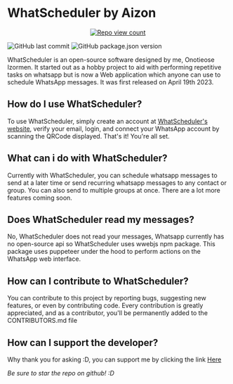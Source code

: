 # WhatScheduler by **Aizon**

<p align="center">	
  <a href="https://visitor-badge.glitch.me/badge?page_id=DreadedHippy.whatScheduler_server"> <img alt="Repo view count" src="https://visitor-badge.glitch.me/badge?page_id=DreadedHippy.whatScheduler_server"></a>
</p>

![GitHub last commit](https://img.shields.io/github/last-commit/DreadedHippy/whatScheduler_server?color=%23ffbb00&logo=Github&logoColor=%23ff&style=for-the-badge)
![GitHub package.json version](https://img.shields.io/github/package-json/v/DreadedHippy/whatScheduler_server?color=%23ff9548&logo=Github&logoColor=%23ffdd00&style=for-the-badge)

<p>
	WhatScheduler is an open-source software designed by me, Onotieose Izormen. It started out as a hobby project to aid with performing repetitive tasks on whatsapp but is now a Web application which anyone can use to schedule WhatsApp messages. It was first released on April 19th 2023.
</p>

## How do I use WhatScheduler?

<p>
	To use WhatScheduler, simply create an account at <a href="https://whatscheduler.netlify.app">WhatScheduler's website</a>, verify your email, login, and connect your WhatsApp account by scanning the QRCode displayed. That's it! You're all set.
</p>

## What can i do with WhatScheduler?
<p>
	Currently with WhatScheduler, you can schedule whatsapp messages to send at a later time or send recurring whatsapp messages to any contact or group. You can also send to multiple groups at once.
	There are a lot more features coming soon.
</p>

## Does WhatScheduler read my messages?
<p>
	No, WhatScheduler does not read your messages, Whatsapp currently has no open-source api so WhatScheduler uses wwebjs npm package. This package uses puppeteer under the hood to perform actions on the WhatsApp web interface.
</p>

## How can I contribute to WhatScheduler?
<p>
	You can contribute to this project by reporting bugs, suggesting new features, or even by contributing code. Every contribution is greatly appreciated, and as a contributor, you'll be permanently added to the CONTRIBUTORS.md file
</p>

## How can I support the developer?
<p>
	Why thank you for asking :D, you can support me by clicking the link <a href="https://usepayday.me/izormenonotieose9903">Here</a>
</p>

*Be sure to star the repo on github! :D*

